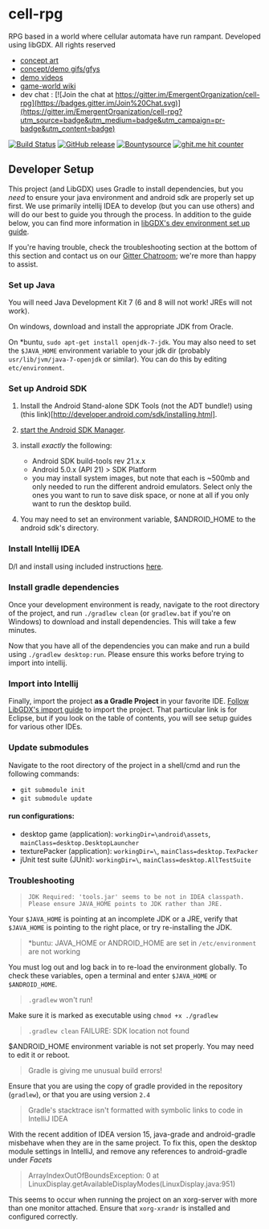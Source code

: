 # cell-rpg

RPG based in a world where cellular automata have run rampant. 
Developed using libGDX.
All rights reserved

* [concept art](http://imgur.com/a/5sx9C)
* [concept/demo gifs/gfys](http://www.gfycat.com/7yl4r/planiverse_bridge)
* [demo videos](https://www.youtube.com/playlist?list=PL-nLMUFdPaNRnWnwuSzN5RnzLE7Iey3cB)
* [game-world wiki](http://planiverse-bridge.wikia.com/wiki/Planiverse_bridge_Wikia)
* dev chat : [![Join the chat at https://gitter.im/EmergentOrganization/cell-rpg](https://badges.gitter.im/Join%20Chat.svg)](https://gitter.im/EmergentOrganization/cell-rpg?utm_source=badge&utm_medium=badge&utm_campaign=pr-badge&utm_content=badge)
 
[![Build Status](https://api.travis-ci.org/EmergentOrganization/cell-rpg.svg)](https://travis-ci.org/EmergentOrganization/cell-rpg) 
[![GitHub release](https://img.shields.io/github/release/EmergentOrganization/cell-rpg.svg)](https://github.com/EmergentOrganization/cell-rpg/releases)
[![Bountysource](https://img.shields.io/bountysource/team/emergent-organization/activity.svg)](https://www.bountysource.com/teams/emergent-organization)
[![ghit.me hit counter](https://ghit.me/badge.svg?repo=EmergentOrganization/cell-rpg)](https://ghit.me/repo/EmergentOrganization/cell-rpg)


## Developer Setup
This project (and LibGDX) uses Gradle to install dependencies, but you _need_ to ensure your java environment and android sdk are properly set up first. We use primarily intellij IDEA to develop (but you can use others) and will do our best to guide you through the process. In addition to the guide below, you can find more information in [libGDX's dev environment set up guide](https://github.com/libgdx/libgdx/wiki/Setting-up-your-Development-Environment-%28Eclipse%2C-Intellij-IDEA%2C-NetBeans%29).

If you're having trouble, check the troubleshooting section at the bottom of this section and contact us on our [Gitter Chatroom](https://gitter.im/EmergentOrganization/cell-rpg); we're more than happy to assist.

### Set up Java
You will need Java Development Kit 7 (6 and 8 will not work! JREs will not work). 

On windows, download and install the appropriate JDK from Oracle.

On *buntu, `sudo apt-get install openjdk-7-jdk`. You may also need to set the `$JAVA_HOME` environment variable to your jdk dir (probably `usr/lib/jvm/java-7-openjdk` or similar). You can do this by editing `etc/environment`.

### Set up Android SDK

1. Install the Android Stand-alone SDK Tools (not the ADT bundle!) using (this link)[http://developer.android.com/sdk/installing.html].
2. [start the Android SDK Manager](http://developer.android.com/tools/help/sdk-manager.html).
3. install _exactly_ the following:

    * Android SDK build-tools rev 21.x.x
    * Android 5.0.x (API 21) > SDK Platform
    * you may install system images, but note that each is ~500mb and only needed to run the different android emulators. Select only the ones you want to run to save disk space, or none at all if you only want to run the desktop build.

4. You may need to set an environment variable, $ANDROID_HOME to the android sdk's directory.

### Install Intellij IDEA
D/l and install using included instructions [here](https://www.jetbrains.com/idea/download/).

### Install gradle dependencies
Once your development environment is ready, navigate to the root directory of the project, and run `./gradlew clean` (or `gradlew.bat` if you're on Windows) to download and install dependencies. This will take a few minutes.

Now that you have all of the dependencies you can make and run a build using `./gradlew desktop:run`. Please ensure this works before trying to import into intellij.

### Import into Intellij
Finally, import the project **as a Gradle Project** in your favorite IDE. [Follow LibGDX's import guide](https://github.com/libgdx/libgdx/wiki/Gradle-and-Eclipse) to import the project. That particular link is for Eclipse, but if you look on the table of contents, you will see setup guides for various other IDEs.

### Update submodules
Navigate to the root directory of the project in a shell/cmd and run the following commands:
* `git submodule init`
* `git submodule update`

#### run configurations:

* desktop game (application): `workingDir=\android\assets`, `mainClass=desktop.DesktopLauncher`
* texturePacker (application): `workingDir=\`, `mainClass=desktop.TexPacker`
* jUnit test suite (JUnit): `workingDir=\`, `mainClass=desktop.AllTestSuite`

### Troubleshooting
> `JDK Required: 'tools.jar' seems to be not in IDEA classpath. Please ensure JAVA_HOME points to JDK rather than JRE.`

Your `$JAVA_HOME` is pointing at an incomplete JDK or a JRE, verify that `$JAVA_HOME` is pointing to the right place, or try re-installing the JDK.

> *buntu: JAVA_HOME or ANDROID_HOME are set in `/etc/environment` are not working

You must log out and log back in to re-load the environment globally. To check these variables, open a terminal and enter `$JAVA_HOME` or `$ANDROID_HOME`.

> `.gradlew` won't run! 

Make sure it is marked as executable using `chmod +x ./gradlew`

> `.gradlew clean` FAILURE: SDK location not found

$ANDROID_HOME environment variable is not set properly. You may need to edit it or reboot.

> Gradle is giving me unusual build errors!

Ensure that you are using the copy of gradle provided in the repository (`gradlew`), or that you are using version `2.4`

> Gradle's stacktrace isn't formatted with symbolic links to code in IntelliJ IDEA

With the recent addition of IDEA version 15, java-grade and android-gradle misbehave when they are in the same project. 
To fix this, open the desktop module settings in IntelliJ, and remove any references to android-gradle under *Facets*

> ArrayIndexOutOfBoundsException: 0 at LinuxDisplay.getAvailableDisplayModes(LinuxDisplay.java:951)

This seems to occur when running the project on an xorg-server with more than one monitor attached. Ensure that `xorg-xrandr` is installed and configured correctly.


